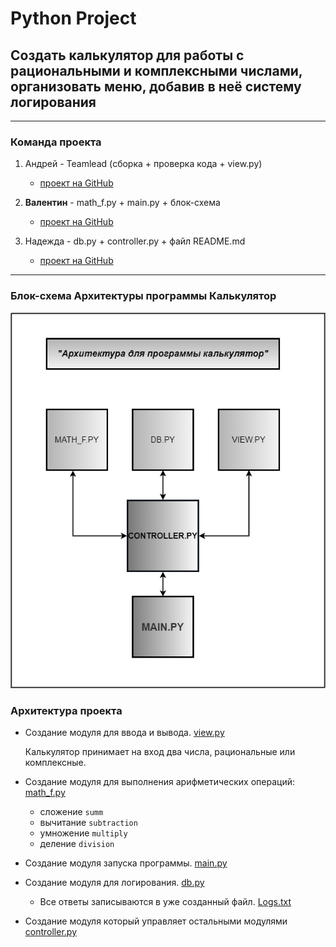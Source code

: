 # Python Project

## Создать калькулятор для работы с рациональными и комплексными числами, организовать меню, добавив в неё систему логирования
***
### Команда проекта

1. Андрей - Teamlead (сборка + проверка кода + view.py)
    * [проект на GitHub](https://github.com/AZavershinskiy/Calculator_sem07.git)

2. **Валентин** - math_f.py + main.py + блок-схема 
    * [проект на GitHub](https://github.com/ValentinGolban99/Calculator_sem07.git)

3. Надежда - db.py + controller.py + файл README.md
    * [проект на GitHub](https://github.com/NadezhdaBrin/Calculator_sem07.git)

***
 ### Блок-схема Архитектуры программы Калькулятор
![Блок-схема Архитектуры программы Калькулятор](block_diagram.png)



### Архитектура проекта

* Создание модуля для ввода и вывода. [view.py](view.py)

   Калькулятор принимает на вход два числа, рациональные или комплексные.

* Создание модуля для выполнения арифметических операций: [math_f.py](math_f.py)
    - сложение   `summ`
    - вычитание  `subtraction`
    - умножение  `multiply`
    - деление    `division`

* Создание модуля запуска программы. [main.py](main.py)

* Создание модуля для логирования. [db.py](db.py)
    - Все ответы записываются в уже созданный файл. [Logs.txt](Logs.txt)

* Создание модуля который управляет остальными модулями  [controller.py](controller.py)
 


